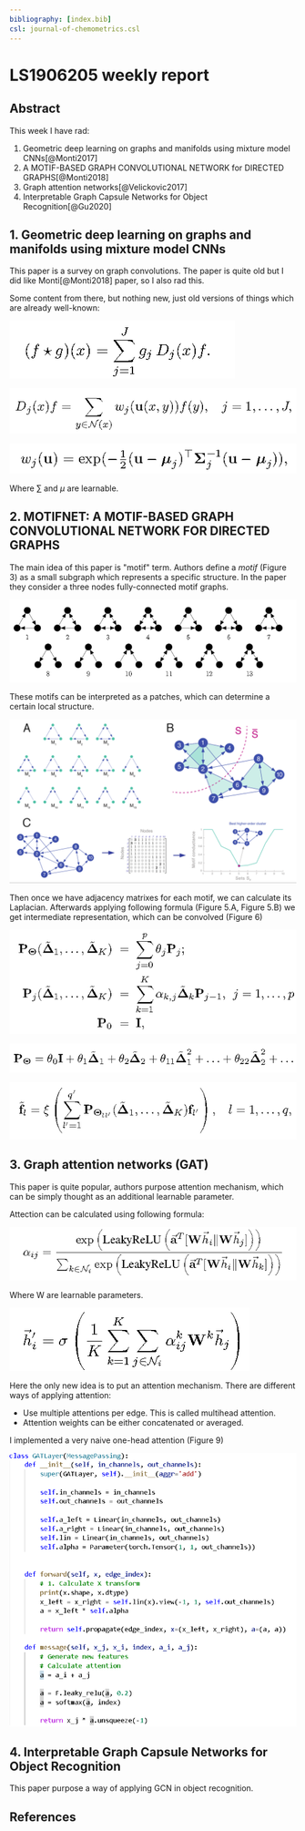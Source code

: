 ```yaml
---
bibliography: [index.bib]
csl: journal-of-chemometrics.csl
---
```


# LS1906205 weekly report

## Abstract
This week I have rad:

1. Geometric deep learning on graphs and manifolds using mixture model CNNs[@Monti2017]
2. A MOTIF-BASED GRAPH CONVOLUTIONAL NETWORK for DIRECTED GRAPHS[@Monti2018]
3. Graph attention networks[@Velickovic2017]
4. Interpretable Graph Capsule Networks for Object Recognition[@Gu2020]

## 1. Geometric deep learning on graphs and manifolds using mixture model CNNs
This paper is a survey on graph convolutions. The paper is quite old but I did like Monti[@Monti2018] paper, so I also rad this.

Some content from there, but nothing new, just old versions of things which are already well-known:

![Figure 1 - convolution](geometric-deep-learning-convollution.png)

![](geometric-deep-learning-weight-function.png)

![Figure 2 - weight parametrization](geometric-deep-learning-weights.png)

Where $\sum$ and $\mu$ are learnable.

## 2. MOTIFNET: A MOTIF-BASED GRAPH CONVOLUTIONAL NETWORK FOR DIRECTED GRAPHS
The main idea of this paper is "motif" term. Authors define a *motif* (Figure 3) as a small subgraph which represents a specific structure. In the paper they consider a three nodes fully-connected motif graphs.

![Figure 3](motifs.png "Motifs")

These motifs can be interpreted as a patches, which can determine a certain local structure.

![Figure 4 - Building a new adjacecy matrix for M<sub>7</sub>](motif-cuts.png "M7 motif matrix")

Then once we have adjacency matrixes for each motif, we can calculate its Laplacian. Afterwards applying following formula (Figure 5.A, Figure 5.B) we get intermediate representation, which can be convolved (Figure 6)

![Figure 5.A - recursive formulation of polynomials](motif-recursive.png)

![Figure 5.B - K=2 formula](motif-recursive-first.png)

![Figure 6 - convolutional layer formulation](motif-convolution.png)

## 3. Graph attention networks (GAT)
This paper is quite popular, authors purpose attention mechanism, which can be simply thought as an additional learnable parameter.

Attection can be calculated using following formula:

![Figure 7 - Graph attention formula](GAT_a.png)

Where W are learnable parameters.

![Figure 8 - Graph attention convolution layer](GAT.png)

Here the only new idea is to put an attention mechanism. There are different ways of applying attention:

- Use multiple attentions per edge. This is called multihead attention.
- Attention weights can be either concatenated or averaged.

I implemented a very naive one-head attention (Figure 9)

![Figure 9 - naive attention implementation](naive-attention.png)

## 4. Interpretable Graph Capsule Networks for Object Recognition
This paper purpose a way of applying GCN in object recognition.

## References